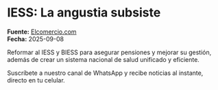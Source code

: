 # IESS: La angustia subsiste

**Fuente:** [Elcomercio.com](https://www.elcomercio.com/opinion/iess-angustia-subsiste-reinaldo-paez-columnista/)  
**Fecha:** 2025-09-08

Reformar al IESS y BIESS para asegurar pensiones y mejorar su gestión, además de crear un sistema nacional de salud unificado y eficiente.

Suscríbete a nuestro canal de WhatsApp y recibe noticias al instante, directo en tu celular.
